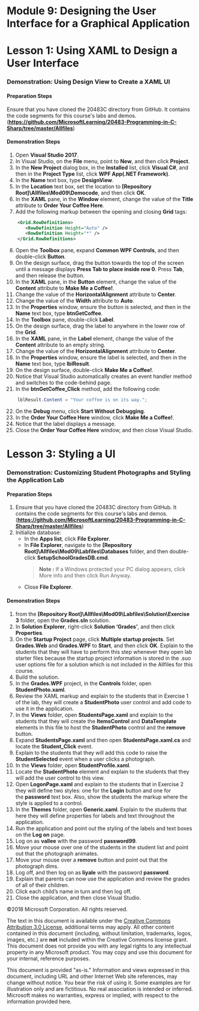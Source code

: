 # Module 9:  Designing the User Interface for a Graphical Application

# Lesson 1:  Using XAML to Design a User Interface

### Demonstration: Using Design View to Create a XAML UI

#### Preparation Steps

Ensure that you have cloned the 20483C directory from GitHub. It contains the code segments for this course's labs and demos. (**https://github.com/MicrosoftLearning/20483-Programming-in-C-Sharp/tree/master/Allfiles**)

#### Demonstration Steps

1. Open **Visual Studio 2017**.
2. In Visual Studio, on the **File** menu, point to **New**, and then click **Project**.
3.  In the **New Project** dialog box, in the **Installed** list, click **Visual C\#**, and then in the **Project Type** list, click **WPF App(.NET Framework)**.
4.  In the **Name** text box, type **DesignView**.
5.  In the **Location** text box, set the location to **[Repository Root]\\Allfiles\\Mod09\\Democode**, and then click **OK**.
6.  In the **XAML** pane, in the **Window** element, change the value of the **Title** attribute to **Order Your Coffee Here**.
7.  Add the following markup between the opening and closing **Grid** tags:
```xml
    <Grid.RowDefinitions>
       <RowDefinition Height="Auto" />
       <RowDefinition Height="*" />
    </Grid.RowDefinitions>
```
8.  Open the **Toolbox** pane, expand **Common WPF Controls**, and then double-click **Button**.
9.  On the design surface, drag the button towards the top of the screen until a message displays **Press Tab to place inside row 0**. Press **Tab**, and then release the button.
10.  In the **XAML** pane, in the **Button** element, change the value of the **Content** attribute to **Make Me a Coffee!**.
11.  Change the value of the **HorizontalAlignment** attribute to **Center**.
12.  Change the value of the **Width** attribute to **Auto**.
13.  In the **Properties** window, ensure the button is selected, and then in the **Name** text box, type **btnGetCoffee**.
14.  In the **Toolbox** pane, double-click **Label**.
15.  On the design surface, drag the label to anywhere in the lower row of the **Grid**.
16.  In the **XAML** pane, in the **Label** element, change the value of the **Content** attribute to an empty string.
17. Change the value of the **HorizontalAlignment** attribute to **Center**.
18. In the **Properties** window, ensure the label is selected, and then in the **Name** text box, type **lblResult**.
19. On the design surface, double-click **Make Me a Coffee!**.
20. Notice that Visual Studio automatically creates an event handler method and switches to the code-behind page.
21. In the **btnGetCoffee_Click** method, add the following code:
```cs
    lblResult.Content = "Your coffee is on its way.";
```
22.  On the **Debug** menu, click **Start Without Debugging**.
23.  In the **Order Your Coffee Here** window, click **Make Me a Coffee!**.
24.  Notice that the label displays a message.
25.  Close the **Order Your Coffee Here** window, and then close Visual Studio.




# Lesson 3:  Styling a UI

### Demonstration: Customizing Student Photographs and Styling the Application Lab

#### Preparation Steps

1. Ensure that you have cloned the 20483C directory from GitHub. It contains the code segments for this course's labs and demos. (**https://github.com/MicrosoftLearning/20483-Programming-in-C-Sharp/tree/master/Allfiles**)
2. Initialize database:
    - In the **Apps list**, click **File Explorer**.
    - In **File Explorer**, navigate to the **[Repository Root]\Allfiles\Mod09\Labfiles\Databases** folder, and then double-click **SetupSchoolGradesDB.cmd**.
        >**Note :** If a Windows protected your PC dialog appears, click More info and then click Run Anyway.
    - Close **File Explorer**.


#### Demonstration Steps

1.  from the **[Repository Root]\Allfiles\Mod09\Labfiles\Solution\Exercise 3** folder, open the **Grades.sln** solution.
2.  In **Solution Explorer**, right-click **Solution ‘Grades’**, and then click **Properties**.
3.  On the **Startup Project** page, click **Multiple startup projects**. Set **Grades.Web** and **Grades.WPF** to **Start**, and then click **OK**. 
      Explain to the students that they will have to perform this step whenever they open lab starter files because the startup project information is stored in the .suo user options file for a solution which is not included in the Allfiles for this course.
4.  Build the solution.
5.  In the **Grades.WPF** project, in the **Controls** folder, open **StudentPhoto.xaml**.
6.  Review the XAML markup and explain to the students that in Exercise 1 of the lab, they will create a **StudentPhoto** user control and add code to use it in the application.
7.  In the **Views** folder, open **StudentsPage.xaml** and explain to the students that they will create the **ItemsControl** and **DataTemplate** elements in this file to host the **StudentPhoto** control and the **remove** button.
8. Expand **StudentsPage.xaml** and then open **StudentsPage.xaml.cs** and locate the **Student_Click** event.
9.  Explain to the students that they will add this code to raise the **StudentSelected** event when a user clicks a photograph.
10. In the **Views** folder, open **StudentProfile.xaml**.
11. Locate the **StudentPhoto** element and explain to the students that they will add the user control to this view.
12. Open **LogonPage.xaml** and explain to the students that in Exercise 2 they will define two styles: one for the **Login** button and one for the **password** text box. Also, show the students the markup where the style is applied to a control.
13. In the **Themes** folder, open **Generic.xaml**. Explain to the students that here they will define properties for labels and text throughout the application.
14. Run the application and point out the styling of the labels and text boxes on the **Log on** page.
15. Log on as **vallee** with the password **password99**.
16. Move your mouse over one of the students in the student list and point out that the photograph animates.
17. Move your mouse over a **remove** button and point out that the photograph dims.
18. Log off, and then log on as **liyale** with the password **password**.
19. Explain that parents can now use the application and review the grades of all of their children.
20. Click each child’s name in turn and then log off.
21. Close the application, and then close Visual Studio.





©2018 Microsoft Corporation. All rights reserved.

The text in this document is available under the  [Creative Commons Attribution 3.0 License](https://creativecommons.org/licenses/by/3.0/legalcode), additional terms may apply. All other content contained in this document (including, without limitation, trademarks, logos, images, etc.) are  **not**  included within the Creative Commons license grant. This document does not provide you with any legal rights to any intellectual property in any Microsoft product. You may copy and use this document for your internal, reference purposes.

This document is provided &quot;as-is.&quot; Information and views expressed in this document, including URL and other Internet Web site references, may change without notice. You bear the risk of using it. Some examples are for illustration only and are fictitious. No real association is intended or inferred. Microsoft makes no warranties, express or implied, with respect to the information provided here.

